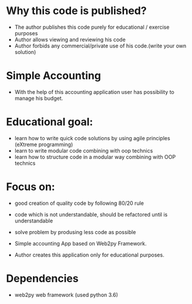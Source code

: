 # Why this code is published?

* The author publishes this code purely for educational / exercise purposes
* Author allows viewing and reviewing his code
* Author forbids any commercial/private use of his code.(write your own solution)


# Simple Accounting
* With the help of this accounting application user has possibility to manage his budget.


# Educational goal:
 * learn how to write quick code solutions by  using agile principles (eXtreme programming)
 * learn to write modular code combining with oop technics
 * learn how to structure code in a modular way combining with OOP technics

# Focus on:
 * good creation of quality code by following 80/20 rule
 * code which is not understandable, should be refactored until is understandable
 * solve problem by produsing less code as possible

* Simple accounting App based on Web2py Framework.

* Author creates this application only for educational purposes.


# Dependencies
  * web2py web framework (used python 3.6)

